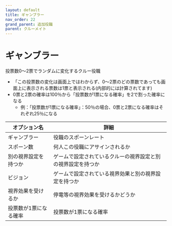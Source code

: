 ```yaml
---
layout: default
title: ギャンブラー
nav_order: 22
grand_parent: 追加役職
parent: クルーメイト
---
```


# ギャンブラー

投票数0～2票でランダムに変化するクルー役職<br>
- 「この投票数の変化は画面上ではわからず、0～2票のどの票数であっても画面上に表示される票数は1票と表示される(内部的には計算されてます)
- 0票と2票の確率は100％から「投票数が1票になる確率」を2で割った確率になる
  - 例：「投票数が1票になる確率」：50％の場合、0票と2票になる確率はそれぞれ25％になる


|  オプション名 |  詳細  |
| ---- | ---- |
| ギャンブラー  | 役職のスポーンレート |
| スポーン数  | 何人この役職にアサインされるか |
| 別の視界設定を持つか  |  ゲームで設定されているクルーの視界設定と別の視界設定を持つか  |
| ビジョン  |  ゲームで設定されている視界効果と別の視界設定を持つか  |
| 視界効果を受けるか  |  停電等の視界効果を受けるかどうか  |
| 投票数が1票になる確率  |  投票数が1票になる確率  |